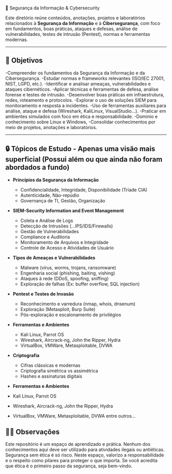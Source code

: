 🔐 Segurança da Informação & Cybersecurity

Este diretório reúne conteúdos, anotações, projetos e laboratórios relacionados à **Segurança da Informação** e à **Cibersegurança**, com foco em fundamentos, boas práticas, ataques e defesas, análise de vulnerabilidades, testes de intrusão (Pentest), normas e ferramentas modernas.

---

## 📌 Objetivos

-Compreender os fundamentos da Segurança da Informação e da Cibersegurança.
-Estudar normas e frameworks relevantes (ISO/IEC 27001, NIST, LGPD, etc.).
-Identificar e analisar ameaças, vulnerabilidades e ataques cibernéticos.
-Aplicar técnicas e ferramentas de defesa, análise forense e testes de intrusão.
-Desenvolver boas práticas em infraestrutura, redes, roteamento e protocolos.
-Explorar o uso de soluções SIEM para monitoramento e resposta a incidentes.
-Uso de ferramentas auxiliares para análise, ataque e defesa (Wireshark, KaliLinux, VisualStudio...).
-Praticar em ambientes simulados com foco em ética e responsabilidade.
-Dominio e conhecimento sobre Linux e Windows, 
-Consolidar conhecimentos por meio de projetos, anotações e laboratórios.

---

## 🔒 Tópicos de Estudo - Apenas uma visão mais superficial (Possui além ou que ainda não foram abordados a fundo)

- **Princípios da Segurança da Informação**
  - Confidencialidade, Integridade, Disponibilidade (Tríade CIA)
  - Autenticidade, Não-repúdio
  - Governança de TI, Gestão, Organização

- **SIEM-Security Information and Event Management**
  - Coleta e Análise de Logs
  - Detecção de Intrusões (...IPS/IDS/Firewalls)
  - Gestão de Vulnerabilidades
  - Compliance e Auditoria
  - Monitoramento de Arquivos e Integridade
  - Controle de Acesso e Atividades de Usuário
  
- **Tipos de Ameaças e Vulnerabilidades**
  - Malware (vírus, worms, trojans, ransomware)
  - Engenharia social (phishing, baiting, vishing)
  - Ataques à rede (DDoS, spoofing, sniffing)
  - Exploração de falhas (Ex: buffer overflow, SQL injection)

- **Pentest e Testes de Invasão**
  - Reconhecimento e varredura (nmap, whois, dnsenum)
  - Exploração (Metasploit, Burp Suite)
  - Pós-exploração e escalonamento de privilégios

- **Ferramentas e Ambientes**
  - Kali Linux, Parrot OS
  - Wireshark, Aircrack-ng, John the Ripper, Hydra
  - VirtualBox, VMWare, Metasploitable, DVWA

- **Criptografia**
  - Cifras clássicas e modernas
  - Criptografia simétrica vs assimétrica
  - Hashes e assinaturas digitais

 - **Ferramentas e Ambientes**
  - Kali Linux, Parrot OS
  - Wireshark, Aircrack-ng, John the Ripper, Hydra
  - VirtualBox, VMWare, Metasploitable, DVWA
entre outros...

## 👨‍💻 Observações

Este repositório é um espaço de aprendizado e prática. Nenhum dos conhecimentos aqui deve ser utilizado para atividades ilegais ou antiéticas. 
Segurança sem ética é só risco. Neste espaço, valorizo a responsabilidade e o respeito como pilares para proteger o que importa.
Se você acredita que ética é o primeiro passo da segurança, seja bem-vindo.

